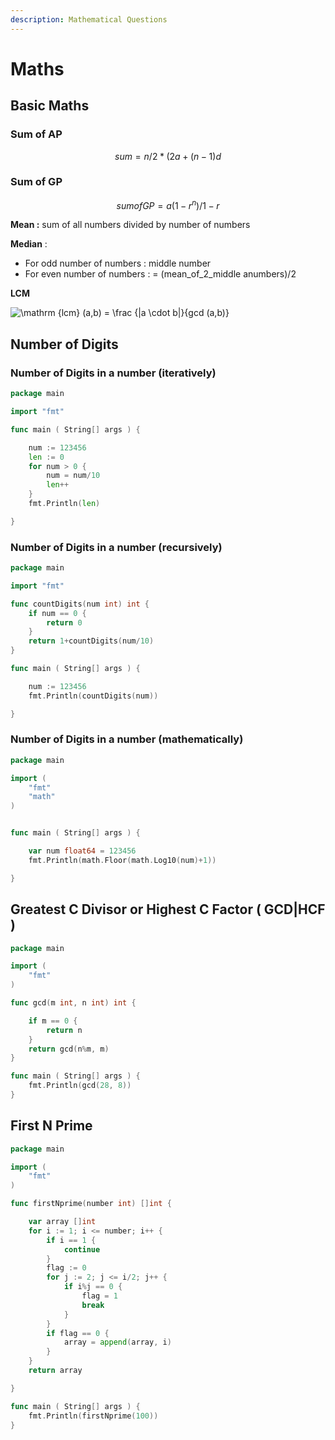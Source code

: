 ```yaml
---
description: Mathematical Questions
---
```


# Maths

## Basic Maths

### Sum of AP

$$
sum = n/2*(2a+(n-1)d
$$

### Sum of GP

$$
sum of GP = a(1-r^n)/1-r
$$

**Mean :** sum of all numbers divided by number of numbers

**Median** :

* For odd number of numbers : middle number 
* For even number of numbers : = \(mean\_of\_2\_middle anumbers\)/2

**LCM**

![\mathrm {lcm} \(a,b\) = \frac {\|a \cdot b\|}{gcd \(a,b\)}](https://www.gstatic.com/education/formulas2/-1/en/greatest_common_divisor.svg)

## Number of Digits

### Number of Digits in a number \(iteratively\)

```go
package main

import "fmt"

func main ( String[] args ) {

    num := 123456
    len := 0
    for num > 0 {
        num = num/10
        len++
    }
    fmt.Println(len)

}
```

### Number of Digits in a number \(recursively\)

```go
package main

import "fmt"

func countDigits(num int) int {
    if num == 0 {
        return 0
    }
    return 1+countDigits(num/10)
}

func main ( String[] args ) {

    num := 123456
    fmt.Println(countDigits(num))

}
```

### Number of Digits in a number \(mathematically\)

```go
package main

import (
    "fmt"
    "math"
)


func main ( String[] args ) {

    var num float64 = 123456
    fmt.Println(math.Floor(math.Log10(num)+1))

}
```

## Greatest C Divisor or Highest C Factor \( GCD\|HCF \)

```go
package main

import (
    "fmt"
)

func gcd(m int, n int) int {

    if m == 0 {
        return n
    }
    return gcd(n%m, m)
}

func main ( String[] args ) {
    fmt.Println(gcd(28, 8))
}
```

## First N Prime

```go
package main

import (
    "fmt"
)

func firstNprime(number int) []int {

    var array []int
    for i := 1; i <= number; i++ {
        if i == 1 {
            continue
        }
        flag := 0
        for j := 2; j <= i/2; j++ {
            if i%j == 0 {
                flag = 1
                break
            }
        }
        if flag == 0 {
            array = append(array, i)
        }
    }
    return array

}

func main ( String[] args ) {
    fmt.Println(firstNprime(100))
}
```

